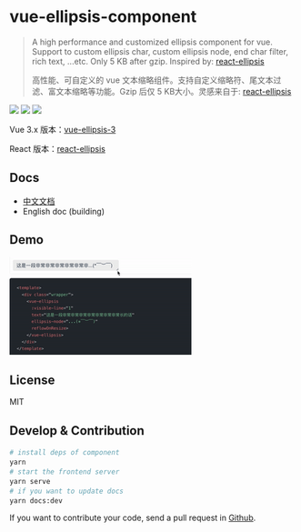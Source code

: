# vue-ellipsis-component

> A high performance and customized ellipsis component for vue. Support to custom ellipsis char, custom ellipsis node, end char filter, rich text, ...etc. Only 5 KB after gzip. Inspired by: [react-ellipsis](https://github.com/chenquincy/react-ellipsis)
>
> 高性能、可自定义的 vue 文本缩略组件。支持自定义缩略符、尾文本过滤、富文本缩略等功能。Gzip 后仅 5 KB大小。灵感来自于: [react-ellipsis](https://github.com/chenquincy/react-ellipsis)

![](https://img.shields.io/npm/v/vue-ellipsis-component.svg) ![](https://img.shields.io/npm/dt/vue-ellipsis-component.svg) ![](https://img.shields.io/badge/language-javascript-yellow.svg)

Vue 3.x 版本：[vue-ellipsis-3](https://github.com/ruofee/vue-ellipsis-3)

React 版本：[react-ellipsis](https://github.com/chenquincy/react-ellipsis)

## Docs

- [中文文档](https://vue-ellipsis-component.vercel.app/)
- English doc (building)

## Demo

![demo.gif](./images/demo.gif)

## License

MIT

## Develop & Contribution

```bash
# install deps of component
yarn
# start the frontend server
yarn serve
# if you want to update docs
yarn docs:dev
```

If you want to contribute your code, send a pull request in [Github](https://github.com/ruofee/vue-ellipsis-component).
